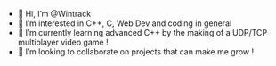 - 👋 Hi, I’m @Wintrack
- 👀 I’m interested in C++, C, Web Dev and coding in general
- 🌱 I’m currently learning advanced C++ by the making of a UDP/TCP multiplayer video game !
- 💞️ I’m looking to collaborate on projects that can make me grow !

<!---
Wintrack/Wintrack is a ✨ special ✨ repository because its `README.md` (this file) appears on your GitHub profile.
You can click the Preview link to take a look at your changes.
--->
